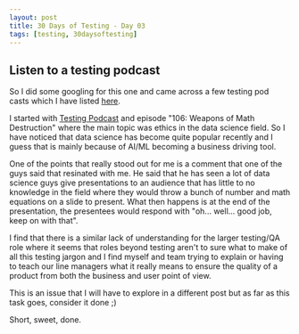 ```yaml
---
layout: post
title: 30 Days of Testing - Day 03
tags: [testing, 30daysoftesting]
---
```


## Listen to a testing podcast

So I did some googling for this one and came across a few testing pod casts which I have listed [here](/resources/).

I started with [Testing Podcast](https://testingpodcast.com/) and episode "106: Weapons of Math Destruction" where the main topic was ethics in the data science field.  So I have noticed that data science has become quite popular recently and I guess that is mainly because of AI/ML becoming a business driving tool.

One of the points that really stood out for me is a comment that one of the guys said that resinated with me.  He said that he has seen a lot of data science guys give presentations to an audience that has little to no knowledge in the field where they would throw a bunch of number and math equations on a slide to present. What then happens is at the end of the presentation, the presentees would respond with "oh... well... good job, keep on with that".

I find that there is a similar lack of understanding for the larger testing/QA role where it seems that roles beyond testing aren't to sure what to make of all this testing jargon and I find myself and team trying to explain or having to teach our line managers what it really means to ensure the quality of a product from both the business and user point of view.

This is an issue that I will have to explore in a different post but as far as this task goes, consider it done ;)

Short, sweet, done.